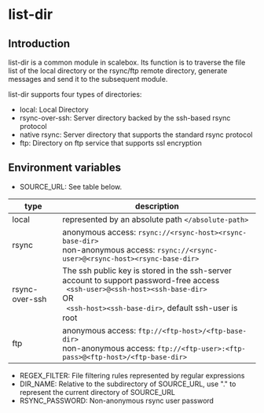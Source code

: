 # list-dir

## Introduction

list-dir is a common module in scalebox. Its function is to traverse the file list of the local directory or the rsync/ftp remote directory, generate messages and send it to the subsequent module.

list-dir supports four types of directories:
- local: Local Directory
- rsync-over-ssh: Server directory backed by the ssh-based rsync protocol
- native rsync: Server directory that supports the standard rsync protocol
- ftp: Directory on ftp service that supports ssl encryption

## Environment variables

- SOURCE_URL: See table below.

| type | description |
| --- | ---- |
| local | represented by an absolute path ```</absolute-path> ```|
| rsync | anonymous access: ```rsync://<rsync-host><rsync-base-dir>```<br/> non-anonymous access: ```rsync://<rsync-user>@<rsync-host><rsync-base-dir>```|
| rsync-over-ssh | The ssh public key is stored in the ssh-server account to support password-free access <br/> ``` <ssh-user>@<ssh-host><ssh-base-dir>``` <br/>OR<br/> ``` <ssh-host><ssh-base-dir>```, default ssh-user is root |
| ftp | anonymous access: ```ftp://<ftp-host>/<ftp-base-dir>```<br/> non-anonymous access: ```ftp://<ftp-user>:<ftp-pass>@<ftp-host>/<ftp-base-dir>``` |

- REGEX_FILTER: File filtering rules represented by regular expressions
- DIR_NAME: Relative to the subdirectory of SOURCE_URL, use "." to represent the current directory of SOURCE_URL
- RSYNC_PASSWORD: Non-anonymous rsync user password
